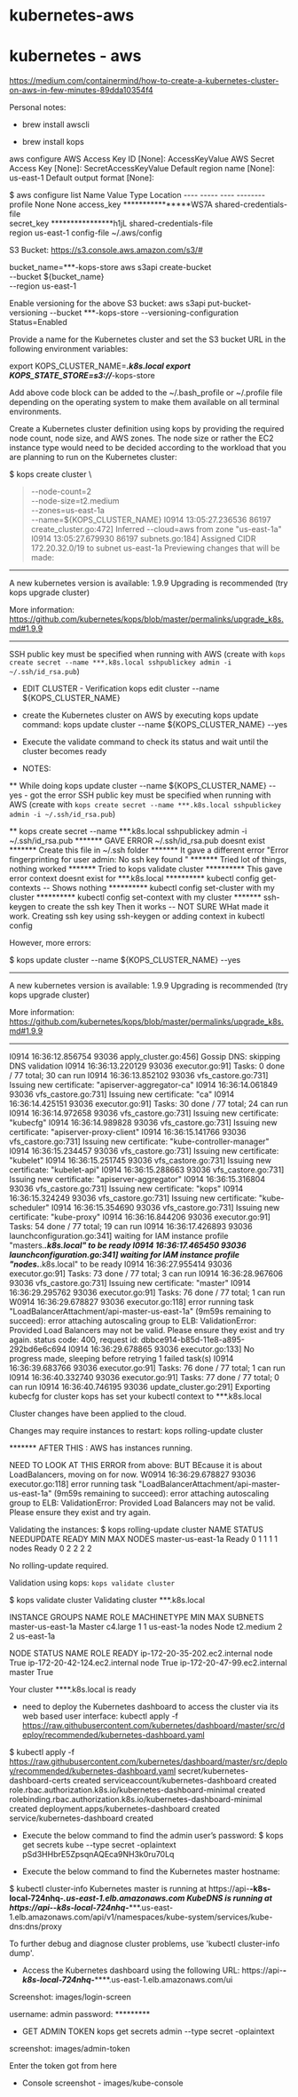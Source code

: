 # kubernetes-aws


# kubernetes - aws 

https://medium.com/containermind/how-to-create-a-kubernetes-cluster-on-aws-in-few-minutes-89dda10354f4

Personal notes:
* brew install awscli

* brew install kops

aws configure
AWS Access Key ID [None]: AccessKeyValue
AWS Secret Access Key [None]: SecretAccessKeyValue
Default region name [None]: us-east-1
Default output format [None]:


$ aws configure list
      Name                    Value             Type    Location
      ----                    -----             ----    --------
   profile                <not set>             None    None
access_key     ****************WS7A shared-credentials-file    
secret_key     ****************h1jL shared-credentials-file    
    region                us-east-1      config-file    ~/.aws/config


S3 Bucket: 
https://s3.console.aws.amazon.com/s3/#

bucket_name=***-kops-store
aws s3api create-bucket \
--bucket ${bucket_name} \
--region us-east-1

Enable versioning for the above S3 bucket:
aws s3api put-bucket-versioning --bucket ***-kops-store --versioning-configuration Status=Enabled


Provide a name for the Kubernetes cluster and set the S3 bucket URL in the following environment variables:

export KOPS_CLUSTER_NAME=***.k8s.local
export KOPS_STATE_STORE=s3://***-kops-store

Add above code block can be added to the ~/.bash_profile or ~/.profile file depending on the operating system to make them available on all terminal environments.

Create a Kubernetes cluster definition using kops by providing the required node count, node size, and AWS zones. The node size or rather the EC2 instance type would need to be decided according to the workload that you are planning to run on the Kubernetes cluster:


$ kops create cluster \
> --node-count=2 \
> --node-size=t2.medium \
> --zones=us-east-1a \
> --name=${KOPS_CLUSTER_NAME}
I0914 13:05:27.236536   86197 create_cluster.go:472] Inferred --cloud=aws from zone "us-east-1a"
I0914 13:05:27.679930   86197 subnets.go:184] Assigned CIDR 172.20.32.0/19 to subnet us-east-1a
Previewing changes that will be made:


*********************************************************************************

A new kubernetes version is available: 1.9.9
Upgrading is recommended (try kops upgrade cluster)

More information: https://github.com/kubernetes/kops/blob/master/permalinks/upgrade_k8s.md#1.9.9

*********************************************************************************


SSH public key must be specified when running with AWS (create with `kops create secret --name ***.k8s.local sshpublickey admin -i ~/.ssh/id_rsa.pub`)



* EDIT CLUSTER - Verification
kops edit cluster --name ${KOPS_CLUSTER_NAME}


* create the Kubernetes cluster on AWS by executing kops update command:
kops update cluster --name ${KOPS_CLUSTER_NAME} --yes

* Execute the validate command to check its status and wait until the cluster becomes ready


* NOTES: 

** While doing kops update cluster --name ${KOPS_CLUSTER_NAME} --yes - got the error SSH public key must be specified when running with AWS (create with `kops create secret --name ***.k8s.local sshpublickey admin -i ~/.ssh/id_rsa.pub`)

** kops create secret --name ***.k8s.local sshpublickey admin -i ~/.ssh/id_rsa.pub 
   ******* GAVE ERROR ~/.ssh/id_rsa.pub doesnt exist
   ******* Create this file in ~/.ssh folder 
   ******* It gave a different error "Error fingerprinting for user admin: No ssh key found "
   ******* Tried lot of things, nothing worked 
   ******* Tried to kops validate cluster 
        ********** This gave error context doesnt exist for ***.k8s.local
        ********** kubectl config get-contexts -- Shows nothing 
        ********** kubectl config set-cluster with my cluster 
        ********** kubectl config set-context with my cluster 
    ******* ssh-keygen to create the ssh key 
Then it works -- NOT SURE WHat made it work. Creating ssh key using ssh-keygen or adding context in kubectl config 

However, more errors:

$ kops update cluster --name ${KOPS_CLUSTER_NAME} --yes

*********************************************************************************

A new kubernetes version is available: 1.9.9
Upgrading is recommended (try kops upgrade cluster)

More information: https://github.com/kubernetes/kops/blob/master/permalinks/upgrade_k8s.md#1.9.9

*********************************************************************************

I0914 16:36:12.856754   93036 apply_cluster.go:456] Gossip DNS: skipping DNS validation
I0914 16:36:13.220129   93036 executor.go:91] Tasks: 0 done / 77 total; 30 can run
I0914 16:36:13.852102   93036 vfs_castore.go:731] Issuing new certificate: "apiserver-aggregator-ca"
I0914 16:36:14.061849   93036 vfs_castore.go:731] Issuing new certificate: "ca"
I0914 16:36:14.425151   93036 executor.go:91] Tasks: 30 done / 77 total; 24 can run
I0914 16:36:14.972658   93036 vfs_castore.go:731] Issuing new certificate: "kubecfg"
I0914 16:36:14.989828   93036 vfs_castore.go:731] Issuing new certificate: "apiserver-proxy-client"
I0914 16:36:15.141766   93036 vfs_castore.go:731] Issuing new certificate: "kube-controller-manager"
I0914 16:36:15.234457   93036 vfs_castore.go:731] Issuing new certificate: "kubelet"
I0914 16:36:15.251745   93036 vfs_castore.go:731] Issuing new certificate: "kubelet-api"
I0914 16:36:15.288663   93036 vfs_castore.go:731] Issuing new certificate: "apiserver-aggregator"
I0914 16:36:15.316804   93036 vfs_castore.go:731] Issuing new certificate: "kops"
I0914 16:36:15.324249   93036 vfs_castore.go:731] Issuing new certificate: "kube-scheduler"
I0914 16:36:15.354690   93036 vfs_castore.go:731] Issuing new certificate: "kube-proxy"
I0914 16:36:16.844206   93036 executor.go:91] Tasks: 54 done / 77 total; 19 can run
I0914 16:36:17.426893   93036 launchconfiguration.go:341] waiting for IAM instance profile "masters.***.k8s.local" to be ready
I0914 16:36:17.465450   93036 launchconfiguration.go:341] waiting for IAM instance profile "nodes.***.k8s.local" to be ready
I0914 16:36:27.955414   93036 executor.go:91] Tasks: 73 done / 77 total; 3 can run
I0914 16:36:28.967606   93036 vfs_castore.go:731] Issuing new certificate: "master"
I0914 16:36:29.295762   93036 executor.go:91] Tasks: 76 done / 77 total; 1 can run
W0914 16:36:29.678827   93036 executor.go:118] error running task "LoadBalancerAttachment/api-master-us-east-1a" (9m59s remaining to succeed): error attaching autoscaling group to ELB: ValidationError: Provided Load Balancers may not be valid. Please ensure they exist and try again.
	status code: 400, request id: dbbce914-b85d-11e8-a895-292bd6e6c694
I0914 16:36:29.678865   93036 executor.go:133] No progress made, sleeping before retrying 1 failed task(s)
I0914 16:36:39.683766   93036 executor.go:91] Tasks: 76 done / 77 total; 1 can run
I0914 16:36:40.332740   93036 executor.go:91] Tasks: 77 done / 77 total; 0 can run
I0914 16:36:40.746195   93036 update_cluster.go:291] Exporting kubecfg for cluster
kops has set your kubectl context to ***.k8s.local

Cluster changes have been applied to the cloud.



Changes may require instances to restart: kops rolling-update cluster

******* AFTER THIS : 
AWS has instances running. 


NEED TO LOOK AT THIS ERROR from above: BUT BEcause it is about LoadBalancers, moving on for now. 
W0914 16:36:29.678827   93036 executor.go:118] error running task "LoadBalancerAttachment/api-master-us-east-1a" (9m59s remaining to succeed): error attaching autoscaling group to ELB: ValidationError: Provided Load Balancers may not be valid. Please ensure they exist and try again.


Validating the instances:
$ kops rolling-update cluster
NAME			STATUS	NEEDUPDATE	READY	MIN	MAX	NODES
master-us-east-1a	Ready	0		1	1	1	1
nodes			Ready	0		2	2	2	2

No rolling-update required.


Validation using kops: 
`
kops validate cluster
`

$ kops validate cluster
Validating cluster ***.k8s.local

INSTANCE GROUPS
NAME			ROLE	MACHINETYPE	MIN	MAX	SUBNETS
master-us-east-1a	Master	c4.large	1	1	us-east-1a
nodes			Node	t2.medium	2	2	us-east-1a

NODE STATUS
NAME				ROLE	READY
ip-172-20-35-202.ec2.internal	node	True
ip-172-20-42-124.ec2.internal	node	True
ip-172-20-47-99.ec2.internal	master	True

Your cluster ****.k8s.local is ready

* need to deploy the Kubernetes dashboard to access the cluster via its web based user interface:
kubectl apply -f https://raw.githubusercontent.com/kubernetes/dashboard/master/src/deploy/recommended/kubernetes-dashboard.yaml

$ kubectl apply -f https://raw.githubusercontent.com/kubernetes/dashboard/master/src/deploy/recommended/kubernetes-dashboard.yaml
secret/kubernetes-dashboard-certs created
serviceaccount/kubernetes-dashboard created
role.rbac.authorization.k8s.io/kubernetes-dashboard-minimal created
rolebinding.rbac.authorization.k8s.io/kubernetes-dashboard-minimal created
deployment.apps/kubernetes-dashboard created
service/kubernetes-dashboard created
	


* Execute the below command to find the admin user’s password:
$ kops get secrets kube --type secret -oplaintext
pSd3HHbrE5ZpsqnAQEca9NH3k0ru70Lq



* Execute the below command to find the Kubernetes master hostname:

$ kubectl cluster-info
Kubernetes master is running at https://api-****-k8s-local-724nhq-**********.us-east-1.elb.amazonaws.com
KubeDNS is running at https://api-***-k8s-local-724nhq-******.us-east-1.elb.amazonaws.com/api/v1/namespaces/kube-system/services/kube-dns:dns/proxy

To further debug and diagnose cluster problems, use 'kubectl cluster-info dump'.


* Access the Kubernetes dashboard using the following URL:
https://api-***-k8s-local-724nhq-*******.us-east-1.elb.amazonaws.com/ui

Screenshot: images/login-screen

username: admin
password: *********

* GET ADMIN TOKEN 
kops get secrets admin --type secret -oplaintext

screenshot: images/admin-token

Enter the token got from here

* Console screenshot - images/kube-console




